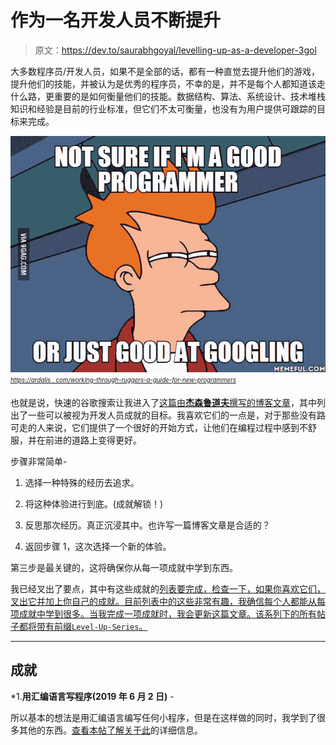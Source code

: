 # 作为一名开发人员不断提升

> 原文：<https://dev.to/saurabhgoyal/levelling-up-as-a-developer-3gol>

大多数程序员/开发人员，如果不是全部的话，都有一种直觉去提升他们的游戏，提升他们的技能，并被认为是优秀的程序员，不幸的是，并不是每个人都知道该走什么路，更重要的是如何衡量他们的技能。数据结构、算法、系统设计、技术堆栈知识和经验是目前的行业标准，但它们不太可衡量，也没有为用户提供可跟踪的目标来完成。

[![AmIGood](img/d02c990caaba8882e77a9c4a14a41522.png)](https://res.cloudinary.com/practicaldev/image/fetch/s--vPFHi68D--/c_limit%2Cf_auto%2Cfl_progressive%2Cq_auto%2Cw_880/https://saurabhgoyal.github.io/asseimg/NotSureIfGoodProgrammer.jpg)*<sub><sup>[https://ardalis . com/working-through-ruggers-a-guide-for-new-programmers](https://ardalis.com/working-through-roadblocks-a-guide-for-new-programmers)</sup></sub>*

也就是说，快速的谷歌搜索让我进入了[这篇由**杰森鲁道夫**撰写的博客文章](https://jasonrudolph.com/blog/2011/08/09/programming-achievements-how-to-level-up-as-a-developer/)，其中列出了一些可以被视为开发人员成就的目标。我喜欢它们的一点是，对于那些没有路可走的人来说，它们提供了一个很好的开始方式，让他们在编程过程中感到不舒服，并在前进的道路上变得更好。

步骤非常简单-

1.  选择一种特殊的经历去追求。

2.  将这种体验进行到底。(成就解锁！)

3.  反思那次经历。真正沉浸其中。也许写一篇博客文章是合适的？

4.  返回步骤 1，这次选择一个新的体验。

第三步是最关键的，这将确保你从每一项成就中学到东西。

我已经叉出了要点，其中有这些成就的[列表要完成，检查一下，如果你喜欢它们，叉出它并加上你自己的成就。目前列表中的这些非常有趣，我确信每个人都能从每项成就中学到很多。当我完成一项成就时，我会更新这篇文章。该系列下的所有帖子都将带有前缀`Level-Up-Series`。](https://gist.github.com/SaurabhGoyal/5f911bbef0dd5f11aaf7e8a5f7be1399)

* * *

## 成就

*1.**用汇编语言写程序(2019 年 6 月 2 日)** -

所以基本的想法是用汇编语言编写任何小程序，但是在这样做的同时，我学到了很多其他的东西。[查看本帖了解关于此](https://dev.to/saurabhgoyal/level-up-series-program-in-assembly-4i0a)的详细信息。